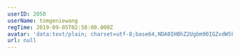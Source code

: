 ```yaml
---
userID: 2050
userName: tomgeniewang
regTime: 2019-09-05T02:58:00.000Z
avatar: 'data:text/plain; charset=utf-8;base64,NDA0IHBhZ2Ugbm90IGZvdW5kCg=='
url: null
---
```



